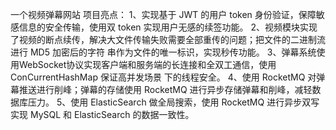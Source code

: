 一个视频弹幕网站
项目亮点：
1、实现基于 JWT 的用户 token 身份验证，保障敏感信息的安全传输，使用双 token 实现用户无感的续签功能。
2、视频模块实现了视频的断点续传，解决大文件传输失败需要全部重传的问题；把文件的二进制流进行 MD5 加密后的字符
串作为文件的唯一标识，实现秒传功能。
3、弹幕系统使用WebSocket协议实现客户端和服务端的长连接和全双工通信，使用ConCurrentHashMap 保证高并发场景
下的线程安全。
4、使用 RocketMQ 对弹幕推送进行削峰；弹幕的存储使用 RocketMQ 进行异步存储弹幕和削峰，减轻数据库压力。
5、使用 ElasticSearch 做全局搜索，使用 RocketMQ 进行异步双写实现 MySQL 和 ElasticSearch 的数据一致性。
